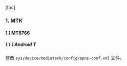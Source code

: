 [toc]

### 1. MTK

#### 1.1 MT8766

##### 1.1.1 Android T

修改 `sys/device/mediateck/config/apns-conf.xml` 文件。